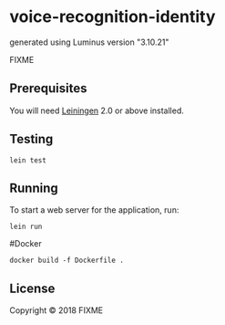 # voice-recognition-identity

generated using Luminus version "3.10.21"

FIXME

## Prerequisites

You will need [Leiningen][1] 2.0 or above installed.

[1]: https://github.com/technomancy/leiningen

## Testing 

    lein test 
    
## Running

To start a web server for the application, run:

    lein run 
    
#Docker 
    
    docker build -f Dockerfile .
 
## License

Copyright © 2018 FIXME
